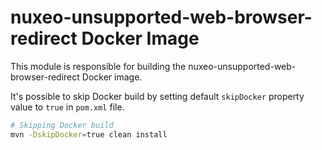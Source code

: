 # nuxeo-unsupported-web-browser-redirect Docker Image

This module is responsible for building the nuxeo-unsupported-web-browser-redirect Docker image.


It's possible to skip Docker build by setting default `skipDocker` property value to `true` in `pom.xml` file.

```bash
# Skipping Docker build
mvn -DskipDocker=true clean install
```
